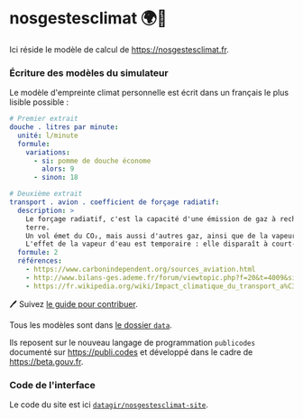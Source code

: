 # nosgestesclimat 🌍🥵

Ici réside le modèle de calcul de https://nosgestesclimat.fr.

### Écriture des modèles du simulateur

Le modèle d'empreinte climat personnelle est écrit dans un français le plus lisible possible : 

```yaml
# Premier extrait 
douche . litres par minute:
  unité: l/minute
  formule:
    variations:
      - si: pomme de douche économe
        alors: 9
      - sinon: 18

# Deuxième extrait 
transport . avion . coefficient de forçage radiatif:
  description: >
    Le forçage radiatif, c'est la capacité d'une émission de gaz à rechauffer la
    terre.
    Un vol émet du CO₂, mais aussi d'autres gaz, ainsi que de la vapeur libérée en haute altitude. Le forçage radiatif de ces émissions est conséquent et doit donc être pris en compte, mais c'est une estimation très compliquée.
    L'effet de la vapeur d'eau est temporaire : elle disparaît à court-terme par rapport au CO₂ qui reste très longtemps présent. Son effet n'en reste pas moins massif.
  formule: 2
  références:
    - https://www.carbonindependent.org/sources_aviation.html
    - http://www.bilans-ges.ademe.fr/forum/viewtopic.php?f=20&t=4009&sid=dea7e08c81c2f723b803d27e7e2a8797
    - https://fr.wikipedia.org/wiki/Impact_climatique_du_transport_a%C3%A9rien#Pond%C3%A9ration_des_%C3%A9missions

```

:pen: Suivez [le guide pour contribuer](https://github.com/datagir/nosgestesclimat/blob/master/CONTRIBUTING.md).

Tous les modèles sont dans [le dossier `data`](https://github.com/datagir/nosgestesclimat/tree/master/data).

Ils reposent sur le nouveau langage de programmation `publicodes` documenté sur https://publi.codes et développé dans le cadre de https://beta.gouv.fr.

### Code de l'interface

Le code du site est ici [`datagir/nosgestesclimat-site`](https://github.com/datagir/nosgestesclimat-site).
